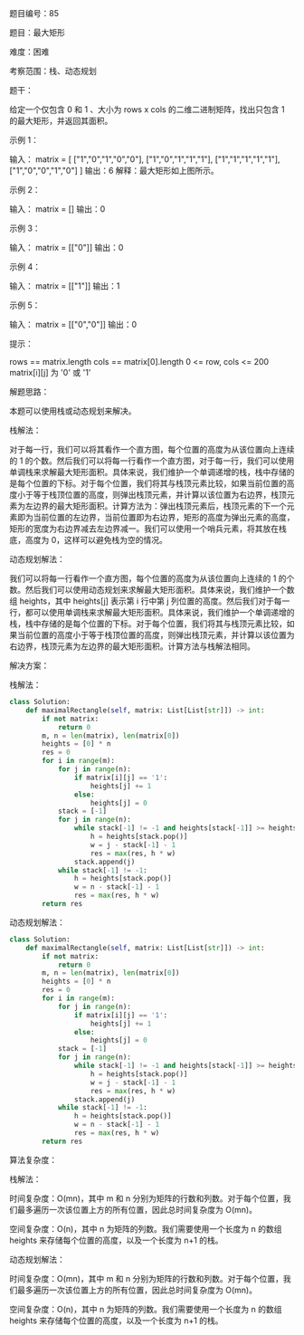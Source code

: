 题目编号：85

题目：最大矩形

难度：困难

考察范围：栈、动态规划

题干：

给定一个仅包含 0 和 1 、大小为 rows x cols 的二维二进制矩阵，找出只包含 1 的最大矩形，并返回其面积。

示例 1：

输入：
matrix = [
  ["1","0","1","0","0"],
  ["1","0","1","1","1"],
  ["1","1","1","1","1"],
  ["1","0","0","1","0"]
]
输出：6
解释：最大矩形如上图所示。

示例 2：

输入：
matrix = []
输出：0

示例 3：

输入：
matrix = [["0"]]
输出：0

示例 4：

输入：
matrix = [["1"]]
输出：1

示例 5：

输入：
matrix = [["0","0"]]
输出：0

提示：

rows == matrix.length
cols == matrix[0].length
0 <= row, cols <= 200
matrix[i][j] 为 '0' 或 '1'

解题思路：

本题可以使用栈或动态规划来解决。

栈解法：

对于每一行，我们可以将其看作一个直方图，每个位置的高度为从该位置向上连续的 1 的个数。然后我们可以将每一行看作一个直方图，对于每一行，我们可以使用单调栈来求解最大矩形面积。具体来说，我们维护一个单调递增的栈，栈中存储的是每个位置的下标。对于每个位置，我们将其与栈顶元素比较，如果当前位置的高度小于等于栈顶位置的高度，则弹出栈顶元素，并计算以该位置为右边界，栈顶元素为左边界的最大矩形面积。计算方法为：弹出栈顶元素后，栈顶元素的下一个元素即为当前位置的左边界，当前位置即为右边界，矩形的高度为弹出元素的高度，矩形的宽度为右边界减去左边界减一。我们可以使用一个哨兵元素，将其放在栈底，高度为 0，这样可以避免栈为空的情况。

动态规划解法：

我们可以将每一行看作一个直方图，每个位置的高度为从该位置向上连续的 1 的个数。然后我们可以使用动态规划来求解最大矩形面积。具体来说，我们维护一个数组 heights，其中 heights[j] 表示第 i 行中第 j 列位置的高度。然后我们对于每一行，都可以使用单调栈来求解最大矩形面积。具体来说，我们维护一个单调递增的栈，栈中存储的是每个位置的下标。对于每个位置，我们将其与栈顶元素比较，如果当前位置的高度小于等于栈顶位置的高度，则弹出栈顶元素，并计算以该位置为右边界，栈顶元素为左边界的最大矩形面积。计算方法与栈解法相同。

解决方案：

栈解法：

```python
class Solution:
    def maximalRectangle(self, matrix: List[List[str]]) -> int:
        if not matrix:
            return 0
        m, n = len(matrix), len(matrix[0])
        heights = [0] * n
        res = 0
        for i in range(m):
            for j in range(n):
                if matrix[i][j] == '1':
                    heights[j] += 1
                else:
                    heights[j] = 0
            stack = [-1]
            for j in range(n):
                while stack[-1] != -1 and heights[stack[-1]] >= heights[j]:
                    h = heights[stack.pop()]
                    w = j - stack[-1] - 1
                    res = max(res, h * w)
                stack.append(j)
            while stack[-1] != -1:
                h = heights[stack.pop()]
                w = n - stack[-1] - 1
                res = max(res, h * w)
        return res
```

动态规划解法：

```python
class Solution:
    def maximalRectangle(self, matrix: List[List[str]]) -> int:
        if not matrix:
            return 0
        m, n = len(matrix), len(matrix[0])
        heights = [0] * n
        res = 0
        for i in range(m):
            for j in range(n):
                if matrix[i][j] == '1':
                    heights[j] += 1
                else:
                    heights[j] = 0
            stack = [-1]
            for j in range(n):
                while stack[-1] != -1 and heights[stack[-1]] >= heights[j]:
                    h = heights[stack.pop()]
                    w = j - stack[-1] - 1
                    res = max(res, h * w)
                stack.append(j)
            while stack[-1] != -1:
                h = heights[stack.pop()]
                w = n - stack[-1] - 1
                res = max(res, h * w)
        return res
```

算法复杂度：

栈解法：

时间复杂度：O(mn)，其中 m 和 n 分别为矩阵的行数和列数。对于每个位置，我们最多遍历一次该位置上方的所有位置，因此总时间复杂度为 O(mn)。

空间复杂度：O(n)，其中 n 为矩阵的列数。我们需要使用一个长度为 n 的数组 heights 来存储每个位置的高度，以及一个长度为 n+1 的栈。

动态规划解法：

时间复杂度：O(mn)，其中 m 和 n 分别为矩阵的行数和列数。对于每个位置，我们最多遍历一次该位置上方的所有位置，因此总时间复杂度为 O(mn)。

空间复杂度：O(n)，其中 n 为矩阵的列数。我们需要使用一个长度为 n 的数组 heights 来存储每个位置的高度，以及一个长度为 n+1 的栈。